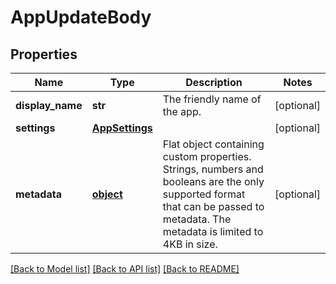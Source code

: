 # AppUpdateBody

## Properties
Name | Type | Description | Notes
------------ | ------------- | ------------- | -------------
**display_name** | **str** | The friendly name of the app. | [optional] 
**settings** | [**AppSettings**](AppSettings.md) |  | [optional] 
**metadata** | [**object**](.md) | Flat object containing custom properties. Strings, numbers and booleans  are the only supported format that can be passed to metadata. The metadata is limited to 4KB in size.  | [optional] 

[[Back to Model list]](../README.md#documentation-for-models) [[Back to API list]](../README.md#documentation-for-api-endpoints) [[Back to README]](../README.md)


